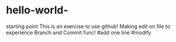 # hello-world-
starting point
This is an exercise to use github!
Making edit on file to experience Branch and Commit func!
#add one line
#modify
